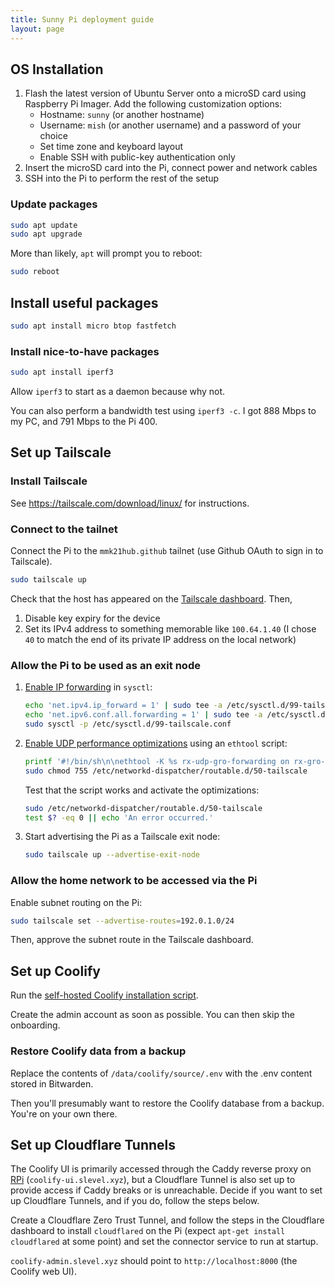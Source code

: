 ```yaml
---
title: Sunny Pi deployment guide
layout: page
---
```


## OS Installation

1. Flash the latest version of Ubuntu Server onto a microSD card using Raspberry Pi Imager. Add the following customization options:
   - Hostname: `sunny` (or another hostname)
   - Username: `mish` (or another username) and a password of your choice
   - Set time zone and keyboard layout
   - Enable SSH with public-key authentication only
2. Insert the microSD card into the Pi, connect power and network cables
3. SSH into the Pi to perform the rest of the setup

### Update packages

```bash
sudo apt update
sudo apt upgrade
```

More than likely, `apt` will prompt you to reboot:

```bash
sudo reboot
```

## Install useful packages

```bash
sudo apt install micro btop fastfetch
```

### Install nice-to-have packages

```bash
sudo apt install iperf3
```

Allow `iperf3` to start as a daemon because why not.

You can also perform a bandwidth test using `iperf3 -c`. I got 888 Mbps to my PC, and 791 Mbps to the Pi 400.

## Set up Tailscale

### Install Tailscale

See <https://tailscale.com/download/linux/> for instructions.

### Connect to the tailnet

Connect the Pi to the `mmk21hub.github` tailnet (use Github OAuth to sign in to Tailscale).

```bash
sudo tailscale up
```

Check that the host has appeared on the [Tailscale dashboard](https://login.tailscale.com/admin/machines). Then,

1. Disable key expiry for the device
2. Set its IPv4 address to something memorable like `100.64.1.40` (I chose `40` to match the end of its private IP address on the local network)

### Allow the Pi to be used as an exit node

1. [Enable IP forwarding](https://tailscale.com/kb/1019/subnets?tab=linux#enable-ip-forwarding) in `sysctl`:

   ```bash
   echo 'net.ipv4.ip_forward = 1' | sudo tee -a /etc/sysctl.d/99-tailscale.conf
   echo 'net.ipv6.conf.all.forwarding = 1' | sudo tee -a /etc/sysctl.d/99-tailscale.conf
   sudo sysctl -p /etc/sysctl.d/99-tailscale.conf
   ```

2. [Enable UDP performance optimizations](https://tailscale.com/kb/1320/performance-best-practices#ethtool-configuration) using an `ethtool` script:

   ```bash
   printf '#!/bin/sh\n\nethtool -K %s rx-udp-gro-forwarding on rx-gro-list off \n' "$(ip -o route get 8.8.8.8 | cut -f 5 -d " ")" | sudo tee /etc/networkd-dispatcher/routable.d/50-tailscale
   sudo chmod 755 /etc/networkd-dispatcher/routable.d/50-tailscale
   ```

   Test that the script works and activate the optimizations:

   ```bash
   sudo /etc/networkd-dispatcher/routable.d/50-tailscale
   test $? -eq 0 || echo 'An error occurred.'
   ```

3. Start advertising the Pi as a Tailscale exit node:

   ```bash
   sudo tailscale up --advertise-exit-node
   ```

### Allow the home network to be accessed via the Pi

Enable subnet routing on the Pi:

```bash
sudo tailscale set --advertise-routes=192.0.1.0/24
```

Then, approve the subnet route in the Tailscale dashboard.

## Set up Coolify

Run the [self-hosted Coolify installation script](https://coolify.io/docs/get-started/installation#self-hosted-installation).

Create the admin account as soon as possible. You can then skip the onboarding.

### Restore Coolify data from a backup

Replace the contents of `/data/coolify/source/.env` with the .env content stored in Bitwarden.

Then you'll presumably want to restore the Coolify database from a backup. You're on your own there.

## Set up Cloudflare Tunnels

The Coolify UI is primarily accessed through the Caddy reverse proxy on [RPi](../rpi) (`coolify-ui.slevel.xyz`), but a Cloudflare Tunnel is also set up to provide access if Caddy breaks or is unreachable. Decide if you want to set up Cloudflare Tunnels, and if you do, follow the steps below.

Create a Cloudflare Zero Trust Tunnel, and follow the steps in the Cloudflare dashboard to install `cloudflared` on the Pi (expect `apt-get install cloudflared` at some point) and set the connector service to run at startup.

`coolify-admin.slevel.xyz` should point to `http://localhost:8000` (the Coolify web UI).
